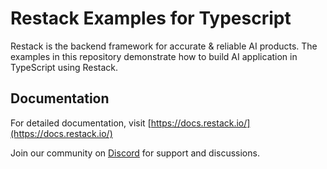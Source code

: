 # Restack Examples for Typescript

Restack is the backend framework for accurate & reliable AI products.
The examples in this repository demonstrate how to build AI application in TypeScript using Restack.

## Documentation

For detailed documentation, visit [https://docs.restack.io/](https://docs.restack.io/)

Join our community on [Discord](https://discord.com/invite/79JuDTNEQm) for support and discussions.
